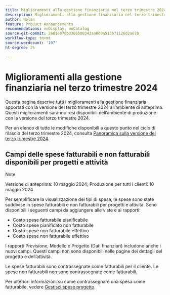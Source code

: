```yaml
---
title: Miglioramenti alla gestione finanziaria nel terzo trimestre 2024
description: Miglioramenti alla gestione finanziaria nel terzo trimestre 2024
author: Nolan
feature: Product Announcements
recommendations: noDisplay, noCatalog
source-git-commit: 2681e878b3366b08343aa8d0a513b71126d2a67b
workflow-type: tm+mt
source-wordcount: '197'
ht-degree: 2%

---
```


# Miglioramenti alla gestione finanziaria nel terzo trimestre 2024

Questa pagina descrive tutti i miglioramenti alla gestione finanziaria apportati con la versione del terzo trimestre 2024 all’ambiente di anteprima. Questi miglioramenti saranno resi disponibili nell’ambiente di produzione con la versione del terzo trimestre 2024.

Per un elenco di tutte le modifiche disponibili a questo punto nel ciclo di rilascio del terzo trimestre 2024, consulta [Panoramica sulla versione del terzo trimestre 2024](/help/quicksilver/product-announcements/product-releases/24-q3-release-activity/24-q3-release-overview.md).

## Campi delle spese fatturabili e non fatturabili disponibili per progetti e attività

>[!NOTE]
>
>Versione di anteprima: 10 maggio 2024; Produzione per tutti i clienti: 10 maggio 2024

Per semplificare la visualizzazione dei tipi di spesa, le spese sono state suddivise in spese fatturabili e non fatturabili per progetti e attività. Sono disponibili i seguenti campi da aggiungere alle viste e ai rapporti:

* Costo spese fatturabile pianificabile
* Costo spese pianificato non fatturabile
* Costo spese non fatturabile effettivo
* Costo spese non fatturabile effettivo

I rapporti Previsione, Modello e Progetto (Dati finanziari) includono anche i nuovi campi. Questi campi non sono disponibili nelle pagine dei dettagli del progetto e dell’attività.

Le spese fatturabili sono contrassegnate come fatturabili per il cliente. Le spese non fatturabili non sono contrassegnate come fatturabili.

Per ulteriori informazioni su come contrassegnare una spesa come fatturabile, vedere [Gestisci spese progetto](/help/quicksilver/manage-work/projects/project-finances/manage-project-expenses.md).
